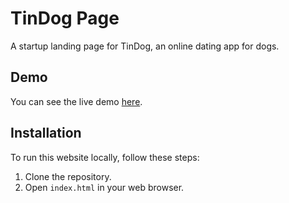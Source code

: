 # TinDog Page

A startup landing page for TinDog, an online dating app for dogs.

## Demo

You can see the live demo [here](https://chiarasarmiento.github.io/portfolio/).

## Installation

To run this website locally, follow these steps:

1. Clone the repository.
2. Open `index.html` in your web browser.
